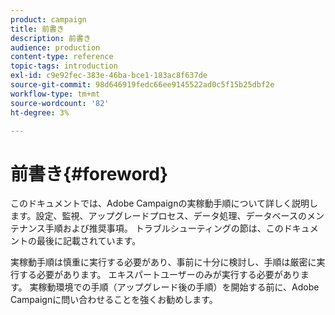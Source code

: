 ```yaml
---
product: campaign
title: 前書き
description: 前書き
audience: production
content-type: reference
topic-tags: introduction
exl-id: c9e92fec-383e-46ba-bce1-183ac8f637de
source-git-commit: 98d646919fedc66ee9145522ad0c5f15b25dbf2e
workflow-type: tm+mt
source-wordcount: '82'
ht-degree: 3%

---
```


# 前書き{#foreword}

このドキュメントでは、Adobe Campaignの実稼動手順について詳しく説明します。設定、監視、アップグレードプロセス、データ処理、データベースのメンテナンス手順および推奨事項。 トラブルシューティングの節は、このドキュメントの最後に記載されています。

実稼動手順は慎重に実行する必要があり、事前に十分に検討し、手順は厳密に実行する必要があります。 エキスパートユーザーのみが実行する必要があります。 実稼動環境での手順（アップグレード後の手順）を開始する前に、Adobe Campaignに問い合わせることを強くお勧めします。
